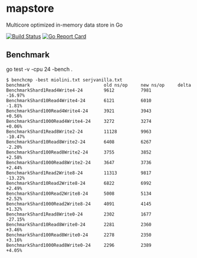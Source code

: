 # mapstore
Multicore optimized in-memory data store in Go

[![Build Status](https://travis-ci.org/miolini/mapstore.svg)](https://travis-ci.org/miolini/mapstore.svg) [![Go Report Card](http://goreportcard.com/badge/miolini/mapstore)](http://goreportcard.com/report/miolini/mapstore)

## Benchmark
go test -v -cpu 24 -bench .
```
$ benchcmp -best miolini.txt serjvanilla.txt
benchmark                            old ns/op     new ns/op     delta
BenchmarkShard1Read4Write4-24        9612          7981          -16.97%
BenchmarkShard10Read4Write4-24       6121          6010          -1.81%
BenchmarkShard100Read4Write4-24      3921          3943          +0.56%
BenchmarkShard1000Read4Write4-24     3272          3274          +0.06%
BenchmarkShard1Read8Write2-24        11128         9963          -10.47%
BenchmarkShard10Read8Write2-24       6408          6267          -2.20%
BenchmarkShard100Read8Write2-24      3755          3852          +2.58%
BenchmarkShard1000Read8Write2-24     3647          3736          +2.44%
BenchmarkShard1Read2Write8-24        11313         9817          -13.22%
BenchmarkShard10Read2Write8-24       6822          6992          +2.49%
BenchmarkShard100Read2Write8-24      5008          5134          +2.52%
BenchmarkShard1000Read2Write8-24     4091          4145          +1.32%
BenchmarkShard1Read8Write0-24        2302          1677          -27.15%
BenchmarkShard10Read8Write0-24       2281          2360          +3.46%
BenchmarkShard100Read8Write0-24      2278          2350          +3.16%
BenchmarkShard1000Read8Write0-24     2296          2389          +4.05%
```
